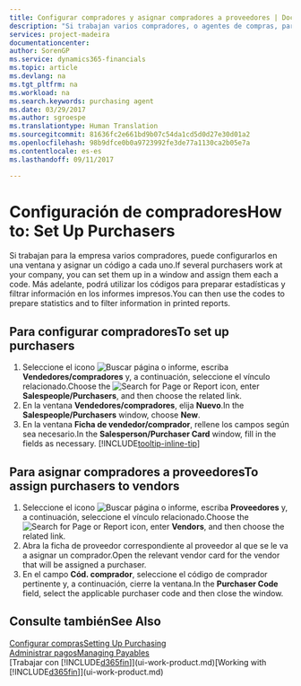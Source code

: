 ```yaml
---
title: Configurar compradores y asignar compradores a proveedores | Documentos de Microsoft
description: "Si trabajan varios compradores, o agentes de compras, para su empresa, puede organizarlos para análisis estadísticos."
services: project-madeira
documentationcenter: 
author: SorenGP
ms.service: dynamics365-financials
ms.topic: article
ms.devlang: na
ms.tgt_pltfrm: na
ms.workload: na
ms.search.keywords: purchasing agent
ms.date: 03/29/2017
ms.author: sgroespe
ms.translationtype: Human Translation
ms.sourcegitcommit: 81636fc2e661bd9b07c54da1cd5d0d27e30d01a2
ms.openlocfilehash: 98b9dfce0b0a9723992fe3de77a1130ca2b05e7a
ms.contentlocale: es-es
ms.lasthandoff: 09/11/2017

---
```

# <a name="how-to-set-up-purchasers"></a><span data-ttu-id="1f79f-103">Configuración de compradores</span><span class="sxs-lookup"><span data-stu-id="1f79f-103">How to: Set Up Purchasers</span></span>
<span data-ttu-id="1f79f-104">Si trabajan para la empresa varios compradores, puede configurarlos en una ventana y asignar un código a cada uno.</span><span class="sxs-lookup"><span data-stu-id="1f79f-104">If several purchasers work at your company, you can set them up in a window and assign them each a code.</span></span> <span data-ttu-id="1f79f-105">Más adelante, podrá utilizar los códigos para preparar estadísticas y filtrar información en los informes impresos.</span><span class="sxs-lookup"><span data-stu-id="1f79f-105">You can then use the codes to prepare statistics and to filter information in printed reports.</span></span>

## <a name="to-set-up-purchasers"></a><span data-ttu-id="1f79f-106">Para configurar compradores</span><span class="sxs-lookup"><span data-stu-id="1f79f-106">To set up purchasers</span></span>
1. <span data-ttu-id="1f79f-107">Seleccione el icono ![Buscar página o informe](media/ui-search/search_small.png "icono Buscar página o informe"), escriba **Vendedores/compradores** y, a continuación, seleccione el vínculo relacionado.</span><span class="sxs-lookup"><span data-stu-id="1f79f-107">Choose the ![Search for Page or Report](media/ui-search/search_small.png "Search for Page or Report icon") icon, enter **Salespeople/Purchasers**, and then choose the related link.</span></span>
2. <span data-ttu-id="1f79f-108">En la ventana **Vendedores/compradores**, elija **Nuevo**.</span><span class="sxs-lookup"><span data-stu-id="1f79f-108">In the **Salespeople/Purchasers** window, choose **New**.</span></span>
3. <span data-ttu-id="1f79f-109">En la ventana **Ficha de vendedor/comprador**, rellene los campos según sea necesario.</span><span class="sxs-lookup"><span data-stu-id="1f79f-109">In the **Salesperson/Purchaser Card** window, fill in the fields as necessary.</span></span> [!INCLUDE[tooltip-inline-tip](includes/tooltip-inline-tip_md.md)]

## <a name="to-assign-purchasers-to-vendors"></a><span data-ttu-id="1f79f-110">Para asignar compradores a proveedores</span><span class="sxs-lookup"><span data-stu-id="1f79f-110">To assign purchasers to vendors</span></span>
1. <span data-ttu-id="1f79f-111">Seleccione el icono ![Buscar página o informe](media/ui-search/search_small.png "icono Buscar página o informe"), escriba **Proveedores** y, a continuación, seleccione el vínculo relacionado.</span><span class="sxs-lookup"><span data-stu-id="1f79f-111">Choose the ![Search for Page or Report](media/ui-search/search_small.png "Search for Page or Report icon") icon, enter **Vendors**, and then choose the related link.</span></span>
2. <span data-ttu-id="1f79f-112">Abra la ficha de proveedor correspondiente al proveedor al que se le va a asignar un comprador.</span><span class="sxs-lookup"><span data-stu-id="1f79f-112">Open the relevant vendor card for the vendor that will be assigned a purchaser.</span></span>
3. <span data-ttu-id="1f79f-113">En el campo **Cód. comprador**, seleccione el código de comprador pertinente y, a continuación, cierre la ventana.</span><span class="sxs-lookup"><span data-stu-id="1f79f-113">In the **Purchaser Code** field, select the applicable purchaser code and then close the window.</span></span>

## <a name="see-also"></a><span data-ttu-id="1f79f-114">Consulte también</span><span class="sxs-lookup"><span data-stu-id="1f79f-114">See Also</span></span>
[<span data-ttu-id="1f79f-115">Configurar compras</span><span class="sxs-lookup"><span data-stu-id="1f79f-115">Setting Up Purchasing</span></span>](purchasing-setup-purchasing.md)  
[<span data-ttu-id="1f79f-116">Administrar pagos</span><span class="sxs-lookup"><span data-stu-id="1f79f-116">Managing Payables</span></span>](payables-manage-payables.md)  
<span data-ttu-id="1f79f-117">[Trabajar con [!INCLUDE[d365fin](includes/d365fin_md.md)]](ui-work-product.md)</span><span class="sxs-lookup"><span data-stu-id="1f79f-117">[Working with [!INCLUDE[d365fin](includes/d365fin_md.md)]](ui-work-product.md)</span></span>

